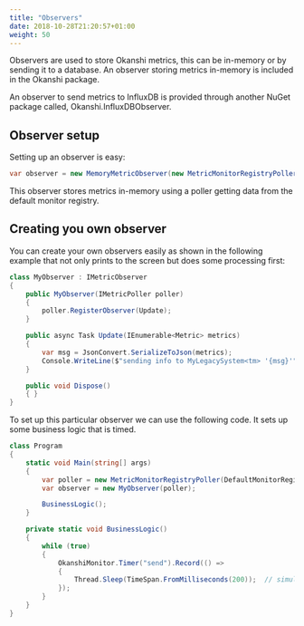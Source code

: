 ```yaml
---
title: "Observers"
date: 2018-10-28T21:20:57+01:00
weight: 50
---
```


Observers are used to store Okanshi metrics, this can be in-memory or by sending it to a database. An observer storing metrics in-memory is included in the Okanshi package.

An observer to send metrics to InfluxDB is provided through another NuGet package called, Okanshi.InfluxDBObserver.

## Observer setup

Setting up an observer is easy:

```csharp
var observer = new MemoryMetricObserver(new MetricMonitorRegistryPoller(DefaultMonitorRegistry.Instance, pollingInterval, collectMetricsOnProcessExit), numberOfSamplesToStore)
```

This observer stores metrics in-memory using a poller getting data from the default monitor registry.

## Creating you own observer

You can create your own observers easily as shown in the following example that not only prints to the screen but does some processing first:

```csharp
class MyObserver : IMetricObserver
{
    public MyObserver(IMetricPoller poller)
    {
        poller.RegisterObserver(Update);
    }

    public async Task Update(IEnumerable<Metric> metrics)
    {
        var msg = JsonConvert.SerializeToJson(metrics);
        Console.WriteLine($"sending info to MyLegacySystem<tm> '{msg}'");
    }

    public void Dispose()
    { }
}
```

To set up this particular observer we can use the following code. It sets up some business logic that is timed.

```csharp
class Program
{
    static void Main(string[] args)
    {
        var poller = new MetricMonitorRegistryPoller(DefaultMonitorRegistry.Instance, interval: TimeSpan.FromSeconds(2));
        var observer = new MyObserver(poller);

        BusinessLogic();
    }

    private static void BusinessLogic()
    {
        while (true)
        {
            OkanshiMonitor.Timer("send").Record(() =>
            {
                Thread.Sleep(TimeSpan.FromMilliseconds(200));  // simulate business stuff...
            });
        }
    }
}
```
